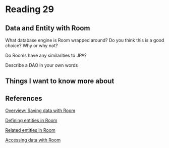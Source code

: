# Reading 29

## Data and Entity with Room

What database engine is Room wrapped around? Do you think this is a good choice? Why or why not?

Do Rooms have any similarities to JPA?

Describe a DAO in your own words

## Things I want to know more about

## References

[Overview: Saving data with Room](https://developer.android.com/training/data-storage/room)

[Defining entities in Room](https://developer.android.com/training/data-storage/room/defining-data)

[Related entities in Room](https://developer.android.com/training/data-storage/room/relationships)

[Accessing data with Room](https://developer.android.com/training/data-storage/room)
